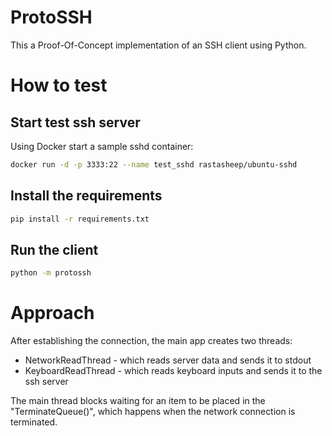 # ProtoSSH

This a Proof-Of-Concept implementation of an SSH client using Python.

# How to test

## Start test ssh server
Using Docker start a sample sshd container:

```sh
docker run -d -p 3333:22 --name test_sshd rastasheep/ubuntu-sshd
```

## Install the requirements
```sh
pip install -r requirements.txt
```
## Run the client
```sh
python -m protossh
```

# Approach
After establishing the connection, the main app creates two threads:
- NetworkReadThread - which reads server data and sends it to stdout
- KeyboardReadThread - which reads keyboard inputs and sends it to the ssh server

The main thread blocks waiting for an item to be placed in the "TerminateQueue()", which happens when the network connection is terminated.